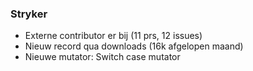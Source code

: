 ### Stryker

* Externe contributor er bij (11 prs, 12 issues)
* Nieuw record qua downloads (16k afgelopen maand)
* Nieuwe mutator: Switch case mutator